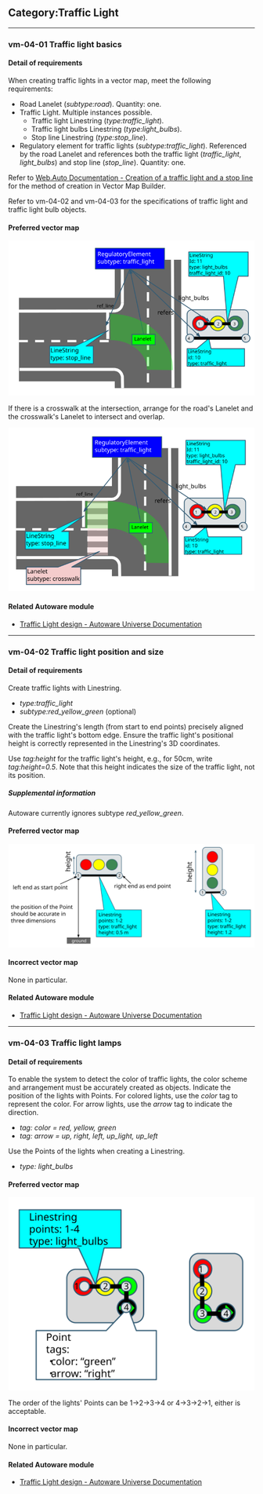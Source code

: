 ## Category:Traffic Light

---

### vm-04-01 Traffic light basics

#### Detail of requirements <!-- omit in toc -->

When creating traffic lights in a vector map, meet the following requirements:

- Road Lanelet (_subtype:road_). Quantity: one.
- Traffic Light. Multiple instances possible.
  - Traffic light Linestring (_type:traffic_light_).
  - Traffic light bulbs Linestring (_type:light_bulbs_).
  - Stop line Linestring (_type:stop_line_).
- Regulatory element for traffic lights (_subtype:traffic_light_). Referenced by the road Lanelet and references both the traffic light (_traffic_light_, _light_bulbs_) and stop line (_stop_line_). Quantity: one.

Refer to [Web.Auto Documentation - Creation of a traffic light and a stop line](https://docs.web.auto/en/user-manuals/vector-map-builder/how-to-use/edit-maps#creation-of-a-traffic-light-and-a-stop-line) for the method of creation in Vector Map Builder.

Refer to vm-04-02 and vm-04-03 for the specifications of traffic light and traffic light bulb objects.

#### Preferred vector map <!-- omit in toc -->

![svg](./assets/vm-04-01_1.svg)

If there is a crosswalk at the intersection, arrange for the road's Lanelet and the crosswalk's Lanelet to intersect and overlap.

![svg](./assets/vm-04-01_2.svg)

#### Related Autoware module

- [Traffic Light design - Autoware Universe Documentation](https://autowarefoundation.github.io/autoware.universe/main/planning/behavior_velocity_planner/autoware_behavior_velocity_traffic_light_module/)

---

### vm-04-02 Traffic light position and size

#### Detail of requirements <!-- omit in toc -->

Create traffic lights with Linestring.

- _type:traffic_light_
- _subtype:red_yellow_green_ (optional)

Create the Linestring's length (from start to end points) precisely aligned with the traffic light's bottom edge. Ensure the traffic light's positional height is correctly represented in the Linestring's 3D coordinates.

Use _tag:height_ for the traffic light's height, e.g., for 50cm, write _tag:height=0.5_. Note that this height indicates the size of the traffic light, not its position.

##### Supplemental information <!-- omit in toc -->

Autoware currently ignores subtype _red_yellow_green_.

#### Preferred vector map <!-- omit in toc -->

![svg](./assets/vm-04-02_1.svg)

#### Incorrect vector map <!-- omit in toc -->

None in particular.

#### Related Autoware module

- [Traffic Light design - Autoware Universe Documentation](https://autowarefoundation.github.io/autoware.universe/main/planning/behavior_velocity_planner/autoware_behavior_velocity_traffic_light_module/)

---

### vm-04-03 Traffic light lamps

#### Detail of requirements <!-- omit in toc -->

To enable the system to detect the color of traffic lights, the color scheme and arrangement must be accurately created as objects. Indicate the position of the lights with Points. For colored lights, use the _color_ tag to represent the color. For arrow lights, use the _arrow_ tag to indicate the direction.

- _tag: color = red, yellow, green_
- _tag: arrow = up, right, left, up_light, up_left_

Use the Points of the lights when creating a Linestring.

- _type: light_bulbs_

#### Preferred vector map <!-- omit in toc -->

![svg](./assets/vm-04-03_1.svg)

The order of the lights' Points can be 1→2→3→4 or 4→3→2→1, either is acceptable.

#### Incorrect vector map <!-- omit in toc -->

None in particular.

#### Related Autoware module

- [Traffic Light design - Autoware Universe Documentation](https://autowarefoundation.github.io/autoware.universe/main/planning/behavior_velocity_planner/autoware_behavior_velocity_traffic_light_module/)
